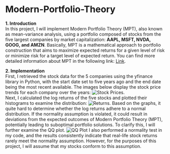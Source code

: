 # Modern-Portfolio-Theory  
**1. Introduction**  
In this project, I will implement Modern Portfolio Theory (MPT), also known as mean-variance analysis, using a portfolio composed of stocks from the five largest companies by market capitalization: **AAPL, MSFT, NVDA, GOOG, and AMZN**. Basically, MPT is a mathematical approach to portfolio construction that aims to maximize expected returns for a given level of risk or minimize risk for a target level of expected return. You can find more detailed information about MPT in the following link: [Link](https://en.wikipedia.org/wiki/Modern_portfolio_theory#:~:text=Modern%20portfolio%20theory%20(MPT),%20or%20mean-variance%20analysis,%20is).  

**2. Implementation**  
First, I retrieved the stock data for the 5 companies using the yfinance library in Python, with the start date set to five years ago and the end date being the most recent available. The images below display the stock price trends for each company over the years: ![Stock Prices](https://drive.google.com/uc?id=1lq-tYVQ9bo7gTwyiRFlI5bnudLcC2qEk).  
Next, I calculated the log returns of the five stocks and plotted their histograms to examine the distribution: ![Returns](https://drive.google.com/uc?id=1iBqabVagxIttpQpR04AlNEW3fhAKqBrU). Based on the graphs, it quite hard to determine whether the log returns adhere to a normal distribution. If the normality assumption is violated, it could result in deviations from the expected outcomes of Modern Portfolio Theory (MPT), potentially leading to suboptimal portfolio solutions. To clarify this, I will further examine the QQ plot. ![QQ Plot](https://drive.google.com/uc?id=1Dcmzl5WDMFNVH9HxyOPZ6V6jwrxfCZNT)
I also performed a normality test in my code, and the results consistently indicate that real-life stock returns rarely meet the normality assumption. However, for the purposes of this project, I will assume that my stocks conform to this assumption.
